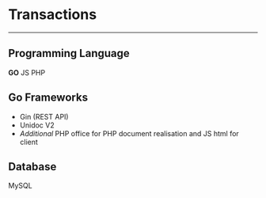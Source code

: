 # Transactions
__________________
## Programming Language
**GO**
JS
PHP
## Go Frameworks
 - Gin (REST API)
 - Unidoc V2
 - *Additional* PHP office for PHP document realisation and JS html for client
## Database
MySQL
